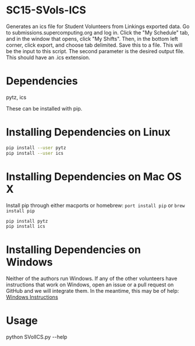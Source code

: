 # SC15-SVols-ICS
Generates an ics file for Student Volunteers from Linkings exported data. Go to submissions.supercomputing.org and log in. Click the "My Schedule" tab, and in the window that opens, click "My Shifts". Then, in the bottom left corner, click export, and choose tab delimited. Save this to a file. This will be the input to this script. The second parameter is the desired output file. This should have an .ics extension.

# Dependencies
pytz, ics

These can be installed with pip.

# Installing Dependencies on Linux
```bash
pip install --user pytz
pip install --user ics
```

# Installing Dependencies on Mac OS X
Install pip through either macports or homebrew: ```port install pip``` or ```brew install pip```

```bash
pip install pytz
pip install ics
```

# Installing Dependencies on Windows
Neither of the authors run Windows. If any of the other volunteers have instructions that work on Windows, open an issue or a pull request on GitHub and we will integrate them. In the meantime, this may be of help: [Windows Instructions](http://www.ubuntu.com/download/desktop/install-ubuntu-desktop)

# Usage
python SVolICS.py --help
